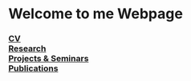 # Welcome to me Webpage

### [CV](https://github.com/omkarbhoite25/Omkar/raw/master/template_Moderncv.pdf) <br/> [Research](r.md) <br/> [Projects & Seminars](pro.md) <br/> [Publications](p.md)

